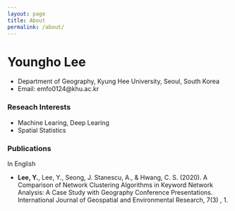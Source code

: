 ```yaml
---
layout: page
title: About
permalink: /about/
---
```


<h1>Youngho Lee</h1>
<ul>
  <li>Department of Geography, Kyung Hee University, Seoul, South Korea</li>
  <li>Email: emfo0124@khu.ac.kr</li>
</ul>

<h3>Reseach Interests</h3>
<ul>
  <li>Machine Learing, Deep Learing</li>
  <li>Spatial Statistics</li>
</ul>

<h3>Publications</h3>
<dl>
  <dt>In English</dt>
</dl>
<ul>
  <li><b>Lee, Y.</b>, Lee, Y., Seong, J. Stanescu, A., & Hwang, C. S. (2020). A Comparison of Network Clustering Algorithms in Keyword Network Analysis: A Case Study with Geography Conference Presentations. International Journal of Geospatial and Environmental Research, 7(3) , 1.</li>
</ul>
